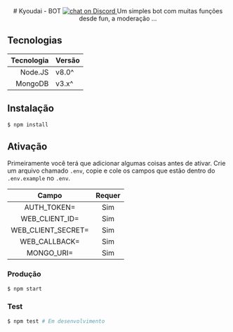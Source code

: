 <center>
  <!--img src="./src/utils/kyoudaiLogo.png" alt="Kyoudai_Logo" /-->
  # Kyoudai - BOT
  <a href="" alt="Servidor Kyoudai">
    <img src="https://img.shields.io/discord/308323056592486420?logo=discord" alt="chat on Discord">
  </a>
  Um simples bot com muitas funções desde fun, a moderação ...
</center>

## Tecnologias

|Tecnologia|Versão|
|---------:|:-----|
| Node.JS  | v8.0^|
| MongoDB  | v3.x^|

## Instalação

```bash
$ npm install
```

## Ativação

Primeiramente você terá que adicionar algumas coisas antes de ativar. 
Crie um arquivo chamado `.env`, copie e cole os campos que estão dentro do `.env.example` no `.env`.

|       Campo        |Requer|
|:------------------:|:----:|
| AUTH_TOKEN=        |  Sim |
| WEB_CLIENT_ID=     |  Sim |
| WEB_CLIENT_SECRET= |  Sim |
| WEB_CALLBACK=      |  Sim |
| MONGO_URI=         |  Sim |

### Produção

```bash
$ npm start
```

### Test

```bash
$ npm test # Em desenvolvimento
```
